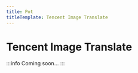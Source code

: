 ```yaml
---
title: Pot
titleTemplate: Tencent Image Translate
---
```


# Tencent Image Translate

:::info
Coming soon...
:::
